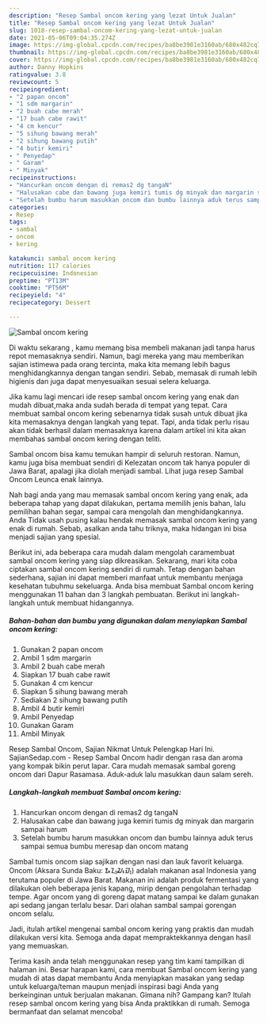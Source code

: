 ```yaml
---
description: "Resep Sambal oncom kering yang lezat Untuk Jualan"
title: "Resep Sambal oncom kering yang lezat Untuk Jualan"
slug: 1018-resep-sambal-oncom-kering-yang-lezat-untuk-jualan
date: 2021-05-06T09:04:35.274Z
image: https://img-global.cpcdn.com/recipes/ba8be3981e3160ab/680x482cq70/sambal-oncom-kering-foto-resep-utama.jpg
thumbnail: https://img-global.cpcdn.com/recipes/ba8be3981e3160ab/680x482cq70/sambal-oncom-kering-foto-resep-utama.jpg
cover: https://img-global.cpcdn.com/recipes/ba8be3981e3160ab/680x482cq70/sambal-oncom-kering-foto-resep-utama.jpg
author: Danny Hopkins
ratingvalue: 3.8
reviewcount: 5
recipeingredient:
- "2 papan oncom"
- "1 sdm margarin"
- "2 buah cabe merah"
- "17 buah cabe rawit"
- "4 cm kencur"
- "5 sihung bawang merah"
- "2 sihung bawang putih"
- "4 butir kemiri"
- " Penyedap"
- " Garam"
- " Minyak"
recipeinstructions:
- "Hancurkan oncom dengan di remas2 dg tangaN"
- "Halusakan cabe dan bawang juga kemiri tumis dg minyak dan margarin sampai harum"
- "Setelah bumbu harum masukkan oncom dan bumbu lainnya aduk terus sampai semua bumbu meresap dan oncom matang"
categories:
- Resep
tags:
- sambal
- oncom
- kering

katakunci: sambal oncom kering 
nutrition: 117 calories
recipecuisine: Indonesian
preptime: "PT13M"
cooktime: "PT56M"
recipeyield: "4"
recipecategory: Dessert

---
```



![Sambal oncom kering](https://img-global.cpcdn.com/recipes/ba8be3981e3160ab/680x482cq70/sambal-oncom-kering-foto-resep-utama.jpg)

Di waktu  sekarang , kamu memang bisa membeli makanan jadi tanpa harus repot memasaknya sendiri. Namun, bagi mereka yang mau memberikan sajian istimewa pada orang tercinta, maka kita memang lebih bagus menghidangkannya dengan tangan sendiri. Sebab, memasak di rumah lebih higienis dan juga dapat menyesuaikan sesuai selera keluarga.

Jika kamu lagi mencari ide resep sambal oncom kering yang enak dan mudah dibuat,maka anda sudah berada di tempat yang tepat. Cara membuat sambal oncom kering  sebenarnya tidak susah untuk dibuat jika kita memasaknya dengan langkah yang tepat. Tapi, anda tidak perlu risau akan tidak berhasil dalam memasaknya 
karena dalam artikel ini kita akan membahas sambal oncom kering dengan teliti.  

Sambal oncom bisa kamu temukan hampir di seluruh restoran. Namun, kamu juga bisa membuat sendiri di Kelezatan oncom tak hanya populer di Jawa Barat, apalagi jika diolah menjadi sambal. Lihat juga resep Sambal Oncom Leunca enak lainnya.

Nah bagi anda yang mau memasak sambal oncom kering yang enak, ada beberapa tahap yang dapat dilakukan, pertama memilih jenis bahan, lalu pemilihan bahan segar, sampai cara mengolah dan menghidangkannya. Anda Tidak usah pusing kalau hendak memasak sambal oncom kering yang enak di rumah. Sebab, asalkan anda  tahu triknya, maka hidangan ini bisa menjadi sajian yang spesial.

Berikut ini, ada beberapa cara mudah dalam mengolah caramembuat sambal oncom kering yang siap dikreasikan. Sekarang, mari kita coba ciptakan sambal oncom kering sendiri di rumah. Tetap dengan bahan sederhana, sajian ini dapat memberi manfaat untuk membantu menjaga kesehatan tubuhmu sekeluarga. Anda bisa membuat Sambal oncom kering menggunakan 11 bahan dan 3 langkah pembuatan. Berikut ini langkah-langkah untuk membuat hidangannya.

<!--inarticleads1-->

##### Bahan-bahan dan bumbu yang digunakan dalam menyiapkan Sambal oncom kering:

1. Gunakan 2 papan oncom
1. Ambil 1 sdm margarin
1. Ambil 2 buah cabe merah
1. Siapkan 17 buah cabe rawit
1. Gunakan 4 cm kencur
1. Siapkan 5 sihung bawang merah
1. Sediakan 2 sihung bawang putih
1. Ambil 4 butir kemiri
1. Ambil  Penyedap
1. Gunakan  Garam
1. Ambil  Minyak


Resep Sambal Oncom, Sajian Nikmat Untuk Pelengkap Hari Ini. SajianSedap.com - Resep Sambal Oncom hadir dengan rasa dan aroma yang kompak bikin perut lapar. Cara mudah memasak sambal goreng oncom dari Dapur Rasamasa. Aduk-aduk lalu masukkan daun salam sereh. 

<!--inarticleads2-->

##### Langkah-langkah membuat Sambal oncom kering:

1. Hancurkan oncom dengan di remas2 dg tangaN
1. Halusakan cabe dan bawang juga kemiri tumis dg minyak dan margarin sampai harum
1. Setelah bumbu harum masukkan oncom dan bumbu lainnya aduk terus sampai semua bumbu meresap dan oncom matang


Sambal tumis oncom siap sajikan dengan nasi dan lauk favorit keluarga. Oncom (Aksara Sunda Baku: ᮇᮔ᮪ᮎᮧᮙ᮪) adalah makanan asal Indonesia yang terutama populer di Jawa Barat. Makanan ini adalah produk fermentasi yang dilakukan oleh beberapa jenis kapang, mirip dengan pengolahan terhadap tempe. Agar oncom yang di goreng dapat matang sampai ke dalam gunakan api sedang jangan terlalu besar. Dari olahan sambal sampai gorengan oncom selalu. 

Jadi, itulah artikel mengenai  sambal oncom kering  yang praktis dan mudah dilakukan versi kita. Semoga anda dapat mempraktekkannya dengan hasil yang memuaskan. 

Terima kasih anda telah menggunakan resep yang tim kami tampilkan di halaman ini. Besar harapan kami, cara membuat  Sambal oncom kering yang mudah di atas dapat membantu Anda menyiapkan masakan yang sedap untuk keluarga/teman maupun menjadi inspirasi bagi Anda yang berkeinginan untuk berjualan makanan. Gimana nih? Gampang kan? Itulah resep sambal oncom kering yang bisa Anda praktikkan di rumah. Semoga bermanfaat dan selamat mencoba!

